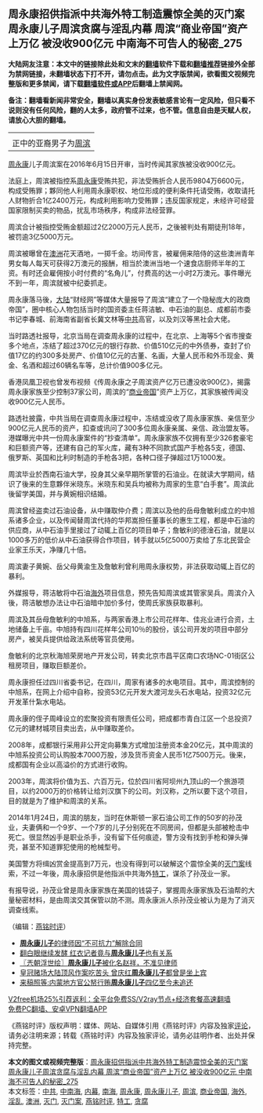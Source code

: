  <h2>周永康招供指派中共海外特工制造震惊全美的灭门案 周永康儿子周滨贪腐与淫乱内幕 周滨“商业帝国”资产上万亿 被没收900亿元 中南海不可告人的秘密_275</h2> <p class="notice"><b>大陆网友注意：本文中的链接除此处和文末的<a href="https://github.com/bannedbook/fanqiang" >翻墙</a>软件下载和<a href="https://github.com/killgcd/justmysocks/blob/master/README.md">翻墙推荐</a>链接外全部为禁网链接，未翻墙状态下打不开，请勿点击。此为文字版禁闻，欲看图文视频完整版和更多禁闻，请下载<a href="https://github.com/bannedbook/fanqiang">翻墙软件或APP</a>后翻墙上禁闻网。</p><p>备注：翻墙看新闻非常安全，翻墙以真实身份发表敏感言论有一定风险，但只看不说则没有任何风险，翻的人太多，政府管不过来，也不管。信息自由是天赋人权，请放心大胆的翻墙。</b></p>  <div class="entry"> <table align="center" cellpadding="0" cellspacing="0" class="tr-caption-container" style="margin-left: auto; margin-right: auto;"> <tbody> <tr> <td style="text-align: center;"></td> </tr> <tr> <td class="tr-caption" style="text-align: center;">正中的亚裔男子为<a href="https://www.bannedbook.org/bnews/tag/%e5%91%a8%e6%bb%a8/" class="st_tag internal_tag" rel="tag" title="标签 周滨 下的日志">周滨</a></td> </tr> </tbody> </table> <p><span class='wp_keywordlink'><a href="https://www.bannedbook.org/forum2/topic2891.html" title="《周永康其人》《周永康传》" target="_blank">周永康</a></span>儿子周滨案在2016年6月15日开审&#65292;当时传闻其家族被没收900亿元&#12290;</p> <p>   法庭上&#65292;周滨被指控系<a href="https://www.bannedbook.org/bnews/tag/%e5%91%a8%e6%b0%b8%e5%ba%b7/" class="st_tag internal_tag" rel="tag" title="标签 周永康 下的日志">周永康</a>受贿共犯&#65292;非法受贿折合人民币9804万6600元&#65292;构成受贿罪&#65307;夥同他人利用周永康职权&#12289;地位形成的便利条件托请受贿&#65292;收取请托人财物折合1亿2400万元&#65292;构成利用影响力受贿罪&#65307;违反国家规定&#65292;未经许可经营国家限制买卖的物品&#65292;扰乱市场秩序&#65292;构成非法经营罪&#12290;</p> <p>周滨合计被指控受贿金额超过2亿2000万元人民币&#65292;之後被判处有期徒刑18年&#65292;被罚逾3亿5000万元&#12290;</p> <p>周滨被曝曾在<a href="https://www.bannedbook.org/bnews/tag/%e6%be%b3%e6%b4%b2/" class="st_tag internal_tag" rel="tag" title="标签 澳洲 下的日志">澳洲</a>花天酒地&#65292;一掷千金&#12290;坊间传言&#65292;被雇佣来陪侍的这些澳洲青年男女每人每天可获得2万澳元的报酬&#65292;相当於澳洲当地一个速食店厨师半年的工资&#12290;有时还会雇佣按小时付费的&#8220;名角儿&#8221;&#65292;付费高的达一小时2万澳元&#12290;事件曝光不到一年&#65292;周滨就被中纪委抓走&#12290;</p> <p>周永康落马後&#65292;<span class='wp_keywordlink_affiliate'><a href="https://www.bannedbook.org/" title="大陆" target="_blank">大陆</a></span>&#8220;财经网&#8221;等媒体大量报导了周滨&#8220;建立了一个隐秘庞大的政商帝国&#8221;&#65292;圈中核心人物包括当时的国资委主任蒋洁敏&#12289;中石油的副总&#12289;成都前市委书记李春城&#12289;前海南省副省长冀文林等<a href="https://www.bannedbook.org/bnews/tag/%e4%b8%ad%e5%85%b1/" class="st_tag internal_tag" rel="tag" title="标签 中共 下的日志">中共</a>高官&#65292;以及刘汉等黑社会大佬&#12290;</p>  <p>当时路透社报导&#65292;北京当局在调查周永康的过程中&#65292;在北京&#12289;上海等5个省市搜查多个地点&#65292;冻结了超过370亿元的银行存款&#12289;价值510亿元的中外债券&#65292;查封了价值17亿的约300多处房产&#12289;价值10亿元的古董&#12289;名画&#65292;大量人民币和外币现金&#12289;黄金&#12289;名酒和超过60辆名车等&#65292;总计价值900多亿元&#12290;</p> <p>   香港凤凰卫视也曾发布视频&#12298;传周永康之子周滨资产亿万已遭没收900亿&#12299;&#65292;揭露周永康家族至少控制37家公司&#65292;周滨的&#8220;<a href="https://www.bannedbook.org/bnews/tag/%E5%95%86%E4%B8%9A%E5%B8%9D%E5%9B%BD/" class="st_tag internal_tag" rel="tag" title="标签 商业帝国 下的日志">商业帝国</a>&#8221;资产上万亿&#65292;其家族被传闻没收900亿元人民币&#12290;</p> <p>路透社披露&#65292;中共当局在调查周永康过程中&#65292;冻结或没收了周永康家族&#12289;亲信至少900亿元人民币的资产&#65292;扣查或讯问了300多位周永康亲属&#12289;亲信&#12289;政治盟友等&#12290;港媒曝光中共一份周永康案件的&#8220;抄查清单&#8221;&#12290;周永康家族不仅拥有至少326套豪宅和巨额资产等&#65292;还建有自己的军火库&#65292;藏有3种不同款式国产手枪各5支&#65292;德国&#12289;俄罗斯&#12289;英国和比利时制造的手枪各3把&#65292;各种口径子弹超过1万1000发&#12290;</p> <p>周滨毕业於西南石油大学&#65292;投身其父亲早期所掌管的石油业&#12290;在就读大学期间&#65292;结识了後来的生意夥伴米晓东&#12290;米晓东和吴兵均被称为周家的生意&#8220;白手套&#8221;&#12290;周滨此後留学美国&#65292;并与黄婉相识结婚&#12290;</p> <p>周滨曾经盗卖过石油设备&#65292;从中赚取仲介费&#65307;周滨以及他的岳母詹敏利成立的中旭系诸多企业&#65292;以及传闻替周滨代持的华邦嵩担任董事长的惠生工程&#65292;都是中石油的供应商&#65292;从中石油手里接过了动辄上百亿的项目单子&#65307;詹敏利的德淦石油&#65292;就是以1000多万的低价从中石油获得合作项目&#65292;转手就以5亿5000万卖给了东北民营企业家王乐天&#65292;净赚几十倍&#12290;</p>  <p>周滨妻子黄婉&#12289;岳父母黄渝生及詹敏利曾利用周永康权势&#65292;非法获取动辄上百亿的暴利&#12290;</p> <p>   外媒报导&#65292;蒋洁敏将中石油<a href="https://www.bannedbook.org/bnews/tag/%E6%B5%B7%E5%A4%96/" class="st_tag internal_tag" rel="tag" title="标签 海外 下的日志">海外</a>项目信息&#65292;预先告知周滨或其管家吴兵&#12290;周滨介入後&#65292;蒋洁敏想办法让中石油暗中加价多付&#65292;使周氏家族获取暴利&#12290;</p> <p>周滨及其岳母詹敏利的中旭系&#65292;与两家香港上市公司花样年&#12289;佳兆业进行合资&#65292;土地储备上千亩&#12290;中旭持有四川花样年公司10&#65285;的股份&#65292;该公司开发的项目中部分房产&#65292;被吴兵提供给政法系统等官员使用&#12290;</p> <p>詹敏利的北京秋海旭荣房地产开发公司&#65292;转卖北京市昌平区南口农场NC-01街区公租房项目&#65292;赚取巨额差价&#12290;</p> <p>周永康担任过四川省委书记&#65292;在四川&#65292;周家有诸多的水电项目&#12290;其中&#65292;周滨控制的中旭系&#65292;在网上介绍中自称&#65292;投资53亿元开发大渡河龙头石水电站&#65292;投资32亿元开发革什紮水电站&#12290;</p>  <p>周永康的侄子周峰设立的宏聚投资有限责任公司&#65292;把成都市青白江区一个总投资7亿元的建材城项目卖出去&#65292;从中赚取差价&#12290;</p> <p>2008年&#65292;成都银行采用非公开定向募集方式增加注册资本金20亿元&#65292;其中周滨的中旭系投资公司认购股本7000万股&#65292;涉及货币资金人民币1亿7500万元&#12290;後来&#65292;成都国有企业以高溢价的方式进行收购&#12290;</p> <p>2003年&#65292;周滨将价值为五&#12289;六百万元&#65292;位於四川省阿坝州九顶山的一个旅游项目&#65292;以约2000万的价格转让给刘汉旗下的公司&#12290;刘汉称&#65292;之所以要下这个项目&#65292;目的就是为了维护和周滨的关系&#12290;</p> <p>   2014年1月24日&#65292;周滨的朋友&#65292;当时在休斯顿一家石油公司工作的50岁的孙茂业&#65292;夫妻俩和一个9岁&#12289;一个7岁的儿子分别死在不同房间&#65292;但都是头部被枪击中死亡&#12290;很显然凶手是职业杀手&#65292;没有留下任何痕迹&#65292;警方没有找到手枪和弹头弹壳&#65292;甚至不知道罪犯使用的枪械型号&#12290;</p> <p>美国警方将缉凶赏金提高到7万元&#65292;也没有得到可以破解这个震惊全美的<a href="https://www.bannedbook.org/bnews/tag/%e7%81%ad%e9%97%a8%e6%a1%88/" class="st_tag internal_tag" rel="tag" title="标签 灭门案 下的日志">灭门案</a>线索&#65292;不过一年後&#65292;周永康招供是他指派中共海外<a href="https://www.bannedbook.org/bnews/tag/%e7%89%b9%e5%b7%a5/" class="st_tag internal_tag" rel="tag" title="标签 特工 下的日志">特工</a>&#65292;谋杀了孙茂业一家&#12290;</p>  <p>有报导说&#65292;孙茂业曾是周永康家族在美国的钱袋子&#65292;掌握周永康家族及石油帮的大量秘密材料&#65292;是由周滨交其保管以防不测&#12290;周永康派人杀孙茂业被认为是为了消灭调查线索&#12290;</p> <p>&#65288;编辑&#65306;<a href="https://www.bannedbook.org/bnews/tag/%e7%87%95%e9%93%ad%e6%97%b6%e8%af%84/" class="st_tag internal_tag" rel="tag" title="标签 燕铭时评 下的日志">燕铭时评</a>&#65289;</p> <ul class='op-related-articles' title='相关阅读'> <li><a href='https://www.bannedbook.org/bnews/headline/20190904/1185877.html' target='_blank'><b>周永康儿子</b>的律师因“不可抗力”解除合同</a></li> <li><a href='https://www.bannedbook.org/bnews/cbnews/20180317/915850.html' target='_blank'>翻白眼继续发酵 红衣记者竟与<b>周永康儿子</b>也有关系</a></li> <li><a href='https://www.bannedbook.org/bnews/bblog/20180106/881549.html' target='_blank'>〖兲朝浮世绘〗<b>周永康儿子</b>被化名赵祥，不准见律师</a></li> <li><a href='https://www.bannedbook.org/bnews/cbnews/20161103/608731.html' target='_blank'>皇冠赌场大陆顶风作案吃苦头 曾庆红<b>周永康儿子</b>都曾是坐上宾</a></li> <li><a href='https://www.bannedbook.org/bnews/cbnews/20160428/528306.html' target='_blank'>来稿照等:内蒙地方官公帑行贿<b>周永康儿子</b>四亿至今未追还</a></li> </ul> <p class="texttj"> <a href="https://github.com/bannedbook/fanqiang/wiki/V2ray%E6%9C%BA%E5%9C%BA" target="_blank">V2free机场25%引荐返利：全平台免费SS/V2ray节点+经济套餐高速翻墙</a><br/> <a href="https://github.com/bannedbook/fanqiang/wiki/%E7%A6%81%E9%97%BB%E7%BD%91%E5%AE%89%E5%8D%93%E7%BF%BB%E5%A2%99%E6%96%B0%E9%97%BBAPP" target="_blank">免费PC翻墙、安卓VPN翻墙APP</a></p><p>&#12298;燕铭时评&#12299;版权声明&#65306;媒体&#12289;网站&#12289;自媒体引用&#12298;燕铭时评&#12299;内容及独家<span class='wp_keywordlink_affiliate'><a href="https://www.bannedbook.org/bnews/comments/" title="新闻评论" target="_blank">评论</a></span>&#65292;请务必注明来源&#65307;转载&#12298;燕铭时评&#12299;内容及独家评论&#65292;请务必註明作者&#12289;出处并保持完整&#12290;</p><a name='sharetosocial'></a>       <div><b>本文的图文或视频完整版</b>：<a href='https://www.bannedbook.org/bnews/comments/20201216/1448997.html'>周永康招供指派中共海外特工制造震惊全美的灭门案 周永康儿子周滨贪腐与淫乱内幕 周滨“商业帝国”资产上万亿 被没收900亿元 中南海不可告人的秘密_275</a></div>  </div><!--END ENTRY--> <div class="postfooter"> <div>本文标签：<a href="https://www.bannedbook.org/bnews/tag/%e4%b8%ad%e5%85%b1/" rel="tag">中共</a>, <a href="https://www.bannedbook.org/bnews/tag/%e4%b8%ad%e5%8d%97%e6%b5%b7/" rel="tag">中南海</a>, <a href="https://www.bannedbook.org/bnews/tag/%E5%86%85%E5%B9%95/" rel="tag">内幕</a>, <a href="https://www.bannedbook.org/bnews/tag/%e5%8d%97%e6%b5%b7/" rel="tag">南海</a>, <a href="https://www.bannedbook.org/bnews/tag/%e5%91%a8%e6%b0%b8%e5%ba%b7/" rel="tag">周永康</a>, <a href="https://www.bannedbook.org/bnews/tag/%e5%91%a8%e6%b0%b8%e5%ba%b7%e5%84%bf%e5%ad%90/" rel="tag">周永康儿子</a>, <a href="https://www.bannedbook.org/bnews/tag/%e5%91%a8%e6%bb%a8/" rel="tag">周滨</a>, <a href="https://www.bannedbook.org/bnews/tag/%E5%95%86%E4%B8%9A%E5%B8%9D%E5%9B%BD/" rel="tag">商业帝国</a>, <a href="https://www.bannedbook.org/bnews/tag/%E6%B5%B7%E5%A4%96/" rel="tag">海外</a>, <a href="https://www.bannedbook.org/bnews/tag/%e6%b7%ab%e4%b9%b1/" rel="tag">淫乱</a>, <a href="https://www.bannedbook.org/bnews/tag/%e6%be%b3%e6%b4%b2/" rel="tag">澳洲</a>, <a href="https://www.bannedbook.org/bnews/tag/%E7%81%AD%E9%97%A8/" rel="tag">灭门</a>, <a href="https://www.bannedbook.org/bnews/tag/%e7%81%ad%e9%97%a8%e6%a1%88/" rel="tag">灭门案</a>, <a href="https://www.bannedbook.org/bnews/tag/%e7%87%95%e9%93%ad%e6%97%b6%e8%af%84/" rel="tag">燕铭时评</a>, <a href="https://www.bannedbook.org/bnews/tag/%e7%89%b9%e5%b7%a5/" rel="tag">特工</a>, <a href="https://www.bannedbook.org/bnews/tag/%E8%B4%AA%E8%85%90/" rel="tag">贪腐</a></div>  </div><!--END POSTFOOTER--> 